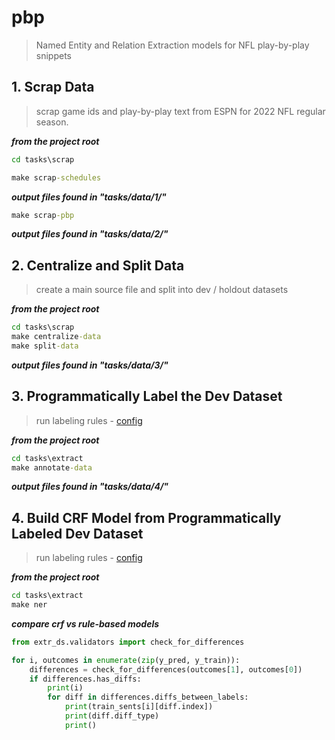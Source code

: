 # pbp

> Named Entity and Relation Extraction models for NFL play-by-play snippets


## 1. Scrap Data

> scrap game ids and play-by-play text from ESPN for 2022 NFL regular season.

**<i>from the project root</i>**

```cmd
cd tasks\scrap
```

```cmd
make scrap-schedules
```

**<i>output files found in "tasks/data/1/"</i>**

```cmd
make scrap-pbp
```

**<i>output files found in "tasks/data/2/"</i>**

## 2. Centralize and Split Data

> create a main source file and split into dev / holdout datasets

**<i>from the project root</i>**

```cmd
cd tasks\scrap
make centralize-data
make split-data
```

**<i>output files found in "tasks/data/3/"</i>**

## 3. Programmatically Label the Dev Dataset

> run labeling rules - [config](https://github.com/dpasse/pbp/blob/main/tasks/extract/config.py)

**<i>from the project root</i>**

```cmd
cd tasks\extract
make annotate-data
```

**<i>output files found in "tasks/data/4/"</i>**

## 4. Build CRF Model from Programmatically Labeled Dev Dataset

> run labeling rules - [config](https://github.com/dpasse/pbp/blob/main/tasks/extract/config.py)

**<i>from the project root</i>**

```cmd
cd tasks\extract
make ner
```

**<i> compare crf vs rule-based models</i>**

```python
from extr_ds.validators import check_for_differences

for i, outcomes in enumerate(zip(y_pred, y_train)):
    differences = check_for_differences(outcomes[1], outcomes[0])
    if differences.has_diffs:
        print(i)
        for diff in differences.diffs_between_labels:
            print(train_sents[i][diff.index])
            print(diff.diff_type)
            print()
```

